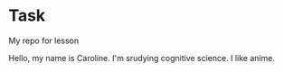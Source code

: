 # Task
My repo for lesson

Hello, my name is Caroline. I'm srudying cognitive science. I like anime.
